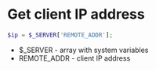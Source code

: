 # Get client IP address

```php
$ip = $_SERVER['REMOTE_ADDR'];
```

- $_SERVER - array with system variables
- REMOTE_ADDR - client IP address

